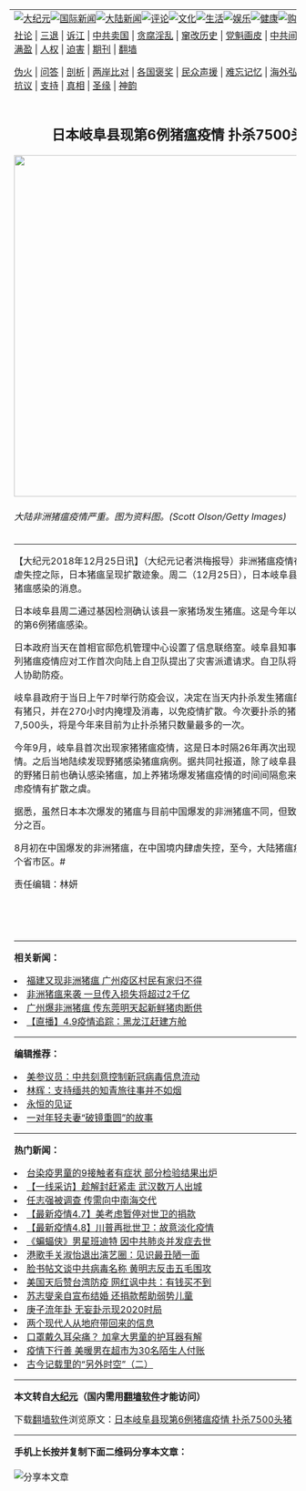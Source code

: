<a name="1" id="1" target="_blank"></a><span id="1"></span>
<table align=center border="0"><tr><td colspan="2" VALIGN=TOP><a href="https://github.com/ylnu2943/djy/blob/master/gb/nsc413.md#1"><img src="https://raw.githubusercontent.com/ylnu2943/www/master/t/djy/1.jpg" title="大纪元"></a><a href="https://github.com/ylnu2943/djy/blob/master/gb/n24hr.md#1"><img src="https://raw.githubusercontent.com/ylnu2943/www/master/t/djy/3.jpg" title="国际新闻"></a><a href="https://github.com/ylnu2943/djy/blob/master/gb/nsc413.md#1"><img src="https://raw.githubusercontent.com/ylnu2943/www/master/t/djy/4.jpg" title="大陆新闻"></a><a href="https://github.com/ylnu2943/djy/blob/master/gb/news392.md#1"><img src="https://raw.githubusercontent.com/ylnu2943/www/master/t/djy/5.jpg" title="评论"></a><a href="https://github.com/ylnu2943/djy/blob/master/gb/news2007.md#1"><img src="https://raw.githubusercontent.com/ylnu2943/www/master/t/djy/6.jpg" title="文化"></a><a href="https://github.com/ylnu2943/djy/blob/master/gb/news2008.md#1"><img src="https://raw.githubusercontent.com/ylnu2943/www/master/t/djy/7.jpg" title="生活"></a><a href="https://github.com/ylnu2943/djy/blob/master/gb/ncyule.md#1"><img src="https://raw.githubusercontent.com/ylnu2943/www/master/t/djy/8.jpg" title="娱乐"></a><a href="https://github.com/ylnu2943/djy/blob/master/gb/nsc1002.md#1"><img src="https://raw.githubusercontent.com/ylnu2943/www/master/t/djy/9.jpg" title="健康"><a href="https://www.youlucky.com"><img src="https://raw.githubusercontent.com/ylnu2943/www/master/t/djy/10.jpg" title="购物"></a><a href="https://donate.epochtimes.com/?utm_medium=epochtimes&utm_source=referral&utm_campaign=donate_button_djyarticleheader"><img src="https://raw.githubusercontent.com/ylnu2943/www/master/t/djy/12.jpg" title="捐款"></a></td></tr>
<tr><td colspan="2" VALIGN=TOP><a target="_blank" href="https://github.com/ylnu2943/djy/blob/master/gb/9p.md#1">社论</a> | <a target="_blank" href="https://github.com/ylnu2943/djy/blob/master/gb/nf5657.md#1">三退</a> | <a target="_blank" href="https://github.com/ylnu2943/djy/blob/master/gb/nf6124.md#1">诉江</a> | <a target="_blank" href="https://github.com/ylnu2943/djy/blob/master/gb/nf1176117.md#1">中共卖国</a> | <a target="_blank" href="https://github.com/ylnu2943/djy/blob/master/gb/nf5773.md#1">贪腐淫乱</a> | <a target="_blank" href="https://github.com/ylnu2943/djy/blob/master/gb/nf1176115.md#1">窜改历史</a> | <a target="_blank" href="https://github.com/ylnu2943/djy/blob/master/gb/nf1176107.md#1">党魁画皮</a> | <a target="_blank" href="https://github.com/ylnu2943/djy/blob/master/gb/nf1320400.md#1">中共间谍</a> | <a target="_blank" href="https://github.com/ylnu2943/djy/blob/master/gb/nf1176114.md#1">破坏传统</a> | <a target="_blank" href="https://github.com/ylnu2943/ntdtv/blob/master/gb/prog447_1.md#1">恶贯满盈</a> | <a target="_blank" href="https://github.com/ylnu2943/djy/blob/master/gb/ncid278.md#1">人权</a> | <a target="_blank" href="https://github.com/ylnu2943/djy/blob/master/gb/nf1176111.md#1">迫害</a> | <a target="_blank" href="https://gitlab.com/szzdlab/mh-qikan/blob/master/README.md#1">期刊</a> | <a target="_blank" href="https://github.com/ylnu2943/www/blob/master/README.md?zsrh#8">翻墙</a></p><p><a target="_blank" href="https://github.com/ylnu2943/djy/blob/master/gb/nf5562.md#1">伪火</a> | <a target="_blank" href="https://github.com/ylnu2943/djy/blob/master/gb/nf4378.md#1">问答</a> | <a target="_blank" href="https://github.com/ylnu2943/djy/blob/master/gb/nf5792.md#1">剖析</a> | <a target="_blank" href="https://github.com/ylnu2943/djy/blob/master/gb/nf5735.md#1">两岸比对</a> | <a target="_blank" href="https://github.com/ylnu2943/djy/blob/master/gb/nf6119.md#1">各国褒奖</a> | <a target="_blank" href="https://github.com/ylnu2943/djy/blob/master/gb/nf6120.md#1">民众声援</a> | <a target="_blank" href="https://github.com/ylnu2943/djy/blob/master/gb/nf1188594.md#1">难忘记忆</a> | <a target="_blank" href="https://github.com/ylnu2943/djy/blob/master/gb/nf3180.md#1">海外弘传</a> | <a target="_blank" href="https://github.com/ylnu2943/djy/blob/master/gb/nf5410.md#1">万人上访</a> | <a target="_blank" href="https://github.com/ylnu2943/ntdtv/blob/master/gb/prog1530_1.md#1">和平抗议</a> | <a target="_blank" href="https://github.com/ylnu2943/djy/blob/master/gb/nf4386.md#1">支持</a> | <a target="_blank" href="https://github.com/ylnu2943/djy/blob/master/gb/nf4389.md#1">真相</a> | <a target="_blank" href="https://github.com/ylnu2943/djy/blob/master/gb/nf5790.md#1">圣缘</a> | <a target="_blank" href="https://github.com/ylnu2943/djy/blob/master/gb/nf4786.md#1">神韵</a></td></tr>
<tr><td VALIGN=TOP width="626"><h2 align=center>日本岐阜县现第6例猪瘟疫情 扑杀7500头猪</h2>
<img width="600" src="https://i.epochtimes.com/assets/uploads/2018/12/GettyImages-1005311464-600x400-3.jpg" />
<h6>大陆非洲猪瘟疫情严重。图为资料图。(Scott Olson/Getty Images)
</h6>
<hr>
	<p>【大纪元2018年12月25日讯】（大纪元记者洪梅报导）非洲<ahref="https://github.com/ylnu2943/djy/blob/master/gb/tag/%E7%8C%AA%E7%98%9F.md#1">猪瘟</a>疫情在中国大陆肆虐失控之际，<ahref="https://github.com/ylnu2943/djy/blob/master/gb/tag/%E6%97%A5%E6%9C%AC.md#1">日本</a>猪瘟呈现扩散迹象。周二（12月25日），日本岐阜县传来了第6例猪瘟感染的消息。</p>
<p><ahref="https://github.com/ylnu2943/djy/blob/master/gb/tag/%E6%97%A5%E6%9C%AC.md#1">日本</a>岐阜县周二通过基因检测确认该县一家猪场发生<ahref="https://github.com/ylnu2943/djy/blob/master/gb/tag/%E7%8C%AA%E7%98%9F.md#1">猪瘟</a>。这是今年以来岐阜县发现的第6例猪瘟感染。</p>
<p>日本政府当天在首相官邸危机管理中心设置了信息联络室。岐阜县知事古田肇就一系列猪瘟疫情应对工作首次向陆上自卫队提出了灾害派遣请求。自卫队将出动约1,600人协助防疫。</p>
<p>岐阜县政府于当日上午7时举行防疫会议，决定在当天内扑杀发生猪瘟的养猪场内所有猪只，并在270小时内掩埋及消毒，以免疫情扩散。今次要扑杀的猪只多达约7,500头，将是今年来目前为止扑杀猪只数量最多的一次。</p>
<p>今年9月，岐阜县首次出现家猪猪瘟疫情，这是日本时隔26年再次出现家猪猪瘟疫情。之后当地陆续发现野猪感染猪瘟病例。据共同社报道，除了岐阜县，由于爱知县的野猪日前也确认感染猪瘟，加上养猪场爆发猪瘟疫情的时间间隔愈来愈短，政府忧虑疫情有扩散之虞。</p>
<p>据悉，虽然日本本次爆发的猪瘟与目前中国爆发的非洲猪瘟不同，但致死率同样是百分之百。</p>
<p>8月初在中国爆发的非洲猪瘟，在中国境内肆虐失控，至今，大陆猪瘟疫情蔓延至23个省市区。#</p>
<p>责任编辑：林妍</p>
<p>&nbsp;</p>
<p>&nbsp;</p>
	
<hr>


<strong>相关新闻：</strong>
<li><a href="https://github.com/ylnu2943/djy/blob/master/gb/18/12/24/n10929511.md#1">福建又现非洲猪瘟 广州疫区村民有家归不得</a></li>
<li><a href="https://github.com/ylnu2943/djy/blob/master/gb/18/12/24/n10929690.md#1">非洲猪瘟来袭    一旦传入损失将超过2千亿</a></li>
<li><a href="https://github.com/ylnu2943/djy/blob/master/gb/18/12/24/n10929876.md#1">广州爆非洲猪瘟 传东莞明天起新鲜猪肉断供</a></li>
<li><a href="https://github.com/ylnu2943/djy/blob/master/gb/20/4/9/n12017060.md#1">【直播】4.9疫情追踪：黑龙江赶建方舱</a></li>
<hr>


<strong>编辑推荐：</strong>
<li><a href="https://github.com/onzhi266/djy/blob/master/gb/20/2/22/n11887949.md#1">美参议员：中共刻意控制新冠病毒信息流动</a></li>
<li><a href="https://github.com/tsiac2612/djy/blob/master/gb/18/2/14/n10144729.md#1" target="_blank">林辉：支持缅共的知青旅往事并不如烟</a></li><li><a href="https://github.com/ylnu2943/www/blob/master/README.md?dfh#9" target="_blank">永恒的见证</a></li><li><a href="https://github.com/tsiac2612/djy/blob/master/gb/19/7/9/n11374288.md#1" target="_blank">一对年轻夫妻“破镜重圆”的故事</a></li>
<hr>

<strong>热门新闻：</strong>
<li><a href="https://github.com/ylnu2943/djy/blob/master/gb/20/4/8/n12013466.md#1">台染疫男童的9接触者有症状 部分检验结果出炉</a></li>
<li><a href="https://github.com/ylnu2943/djy/blob/master/gb/20/4/7/n12011929.md#1">【一线采访】趁解封赶紧走 武汉数万人出城</a></li>
<li><a href="https://github.com/ylnu2943/djy/blob/master/gb/20/4/8/n12012723.md#1">任志强被调查 传需向中南海交代</a></li>
<li><a href="https://github.com/ylnu2943/djy/blob/master/gb/20/4/6/n12009114.md#1">【最新疫情4.7】美考虑暂停对世卫的捐款</a></li>
<li><a href="https://github.com/ylnu2943/djy/blob/master/gb/20/4/7/n12012172.md#1">【最新疫情4.8】川普再批世卫：故意淡化疫情</a></li>
<li><a href="https://github.com/ylnu2943/djy/blob/master/gb/20/4/7/n12011319.md#1">《蝙蝠侠》男星班迪特 因中共肺炎并发症去世</a></li>
<li><a href="https://github.com/ylnu2943/djy/blob/master/gb/20/4/6/n12009067.md#1">港歌手关淑怡退出演艺圈：见识最丑陋一面</a></li>
<li><a href="https://github.com/ylnu2943/djy/blob/master/gb/20/4/7/n12012050.md#1">脸书帖文谈中共病毒名称 黄明志反击五毛围攻</a></li>
<li><a href="https://github.com/ylnu2943/djy/blob/master/gb/20/4/5/n12005827.md#1">美国天后赞台湾防疫 网红讽中共：有钱买不到</a></li>
<li><a href="https://github.com/ylnu2943/djy/blob/master/gb/20/4/7/n12009463.md#1">苏志燮亲自宣布结婚 还捐款帮助弱势儿童</a></li>
<li><a href="https://github.com/ylnu2943/djy/blob/master/gb/20/4/2/n11998489.md#1">庚子流年卦 无妄卦示现2020时局</a></li>
<li><a href="https://github.com/ylnu2943/djy/blob/master/gb/20/4/6/n12008426.md#1">两个现代人从地府带回来的信息</a></li>
<li><a href="https://github.com/ylnu2943/djy/blob/master/gb/20/4/8/n12012857.md#1">口罩戴久耳朵痛？ 加拿大男童的护耳器有解</a></li>
<li><a href="https://github.com/ylnu2943/djy/blob/master/gb/20/4/7/n12010421.md#1">疫情下行善 美暖男在超市为30名陌生人付账</a></li>
<li><a href="https://github.com/ylnu2943/djy/blob/master/gb/20/3/27/n11979695.md#1">古今记载里的“另外时空”（二）</a></li>
<hr>

<strong>本文转自<a href="https://www.epochtimes.com">大纪元</a>（国内需用<a href="https://github.com/ylnu2943/www/blob/master/README.md#8">翻墙软件</a>才能访问）</strong><p>下载<a href="https://github.com/ylnu2943/www/blob/master/README.md#8">翻墙软件</a>浏览原文：<a href="https://www.epochtimes.com/gb/18/12/25/n10931585.htm">日本岐阜县现第6例猪瘟疫情 扑杀7500头猪</a></p><hr>

<strong>手机上长按并复制下面二维码分享本文章：</strong><br><br><img src="http://d1p1.ip.zn2.us/v.php?action=qrcode&url=https://github.com/ylnu2943/djy/blob/master/gb/18/12/25/n10931585.md%231" title="分享本文章"></td><td VALIGN=TOP><a href="https://github.com/ylnu2943/djy/blob/master/gb/16/1/21/n4622075.md?dfh#1" target="_blank"><img src="https://raw.githubusercontent.com/ylnu2943/djy/master/gb/300/wei-f1.jpg" title="中共的伪火骗局"  alt="中共的伪火骗局"></a><br><a href="https://github.com/ylnu2943/www/blob/master/README.md?dfh#9" target="_blank"><img src="https://raw.githubusercontent.com/ylnu2943/djy/master/gb/300/yong-h.jpg" title="永恒的见证"  alt="永恒的见证"></a><br><a href="https://github.com/ylnu2943/djy/blob/master/gb/13/9/29/n3974789.md?dfh#1" target="_blank"><img src="https://raw.githubusercontent.com/ylnu2943/djy/master/gb/300/shang-lnz.jpg" title="善良女子被中共投男牢"  alt="善良女子被中共投男牢"></a><br><a href="https://github.com/ylnu2943/djy/blob/master/gb/16/3/16/n4663449.md?dfh#1" target="_blank"><img src="https://raw.githubusercontent.com/ylnu2943/djy/master/gb/300/huo-z3.jpg" title="警卫目击活摘器官"  alt="警卫目击活摘器官"></a><br><a href="https://github.com/ylnu2943/djy/blob/master/gb/16/8/7/n8177641.md?dfh#1" target="_blank"><img src="https://raw.githubusercontent.com/ylnu2943/djy/master/gb/300/huo-z4.jpg" title="证人描述活摘恐怖"  alt="证人描述活摘恐怖"></a><br><a href="https://github.com/ylnu2943/djy/blob/master/gb/10/4/19/n2881569.md?dfh#1" target="_blank"><img src="https://raw.githubusercontent.com/ylnu2943/djy/master/gb/300/huo-z1.jpg" title="揭开活摘器官黑幕"  alt="揭开活摘器官黑幕"></a><br><a href="https://github.com/ylnu2943/djy/blob/master/gb/10/11/7/n3077476.md?dfh#1" target="_blank"><img src="https://raw.githubusercontent.com/ylnu2943/djy/master/gb/300/ma-ks.jpg" title="马克思的成魔之路"  alt="马克思的成魔之路"></a><br><a href="https://github.com/ylnu2943/djy/blob/master/gb/14/6/9/n4173977.md?dfh#1" target="_blank"><img src="https://raw.githubusercontent.com/ylnu2943/djy/master/gb/300/chang-zs.jpg" title="藏字石 蕴天机"  alt="藏字石 蕴天机"></a><br><a href="https://github.com/ylnu2943/djy/blob/master/gb/18/5/10/n10381511.md?dfh#1" target="_blank"><img src="https://raw.githubusercontent.com/ylnu2943/djy/master/gb/300/st1.jpg" title="关注3亿人三退"  alt="关注3亿人三退"></a><br><a href="https://github.com/ylnu2943/djy/blob/master/gb/18/3/21/n10237682.md?dfh#1" target="_blank"><img src="https://raw.githubusercontent.com/ylnu2943/djy/master/gb/300/jie-t.jpg" title="解体中共复兴中华"  alt="解体中共复兴中华"></a><br><a href="https://github.com/ylnu2943/djy/blob/master/gb/9/2/9/n2422991.md?dfh#1" target="_blank"><img src="https://raw.githubusercontent.com/ylnu2943/djy/master/gb/300/gao-zs.jpg" title="中共迫害良心律师"  alt="中共迫害良心律师"></a><br><a href="https://github.com/ylnu2943/djy/blob/master/gb/18/12/9/n10900044.md?dfh#1" target="_blank"><img src="https://raw.githubusercontent.com/ylnu2943/djy/master/gb/300/sj1.jpg" title="303万人举报江泽民"  alt="303万人举报江泽民"></a><br><a href="https://github.com/ylnu2943/djy/blob/master/gb/18/8/28/n10672014.md?dfh#1" target="_blank"><img src="https://raw.githubusercontent.com/ylnu2943/djy/master/gb/300/sj2.jpg" title="这些官员为何起诉江泽民"  alt="这些官员为何起诉江泽民"></a><br><a href="https://github.com/ylnu2943/djy/blob/master/gb/8/12/18/n2367165.md?dfh#1" target="_blank"><img src="https://raw.githubusercontent.com/ylnu2943/djy/master/gb/300/liangan.jpg" title="海峡两岸的强烈对比"  alt="海峡两岸的强烈对比"></a><br><a href="https://github.com/ylnu2943/djy/blob/master/gb/15/12/10/n4593139.md?dfh#1" target="_blank"><img src="https://raw.githubusercontent.com/ylnu2943/djy/master/gb/300/jia-ndzl.jpg" title="加拿大总理的贺信"  alt="加拿大总理的贺信"></a><br><a href="https://github.com/ylnu2943/djy/blob/master/gb/11/6/17/n3289382.md?dfh#1" target="_blank"><img src="https://raw.githubusercontent.com/ylnu2943/djy/master/gb/300/xiao-wd.jpg" title="探寻真相兼听则明"  alt="探寻真相兼听则明"></a><br><a href="https://github.com/ylnu2943/djy/blob/master/gb/18/10/27/n10812623.md?dfh#1" target="_blank"><img src="https://raw.githubusercontent.com/ylnu2943/djy/master/gb/300/yindu.jpg" title="印度媒体报道东方"  alt="印度媒体报道东方"></a><br><a href="https://github.com/ylnu2943/djy/blob/master/gb/18/6/9/n10469652.md?dfh#1" target="_blank"><img src="https://raw.githubusercontent.com/ylnu2943/djy/master/gb/300/xie-j.jpg" title="不一样的海外校园"  alt="不一样的海外校园"></a><br><a href="https://github.com/ylnu2943/djy/blob/master/gb/7/4/5/n1669415.md?dfh#1" target="_blank"><img src="https://raw.githubusercontent.com/ylnu2943/djy/master/gb/300/li-up.jpg" title="从大师到徒弟的传奇"  alt="从大师到徒弟的传奇"></a><br><a href="https://github.com/ylnu2943/djy/blob/master/gb/17/5/26/n9191512.md?dfh#1" target="_blank"><img src="https://raw.githubusercontent.com/ylnu2943/djy/master/gb/300/zfl2.jpg" title="亿万人与东方一本奇书"  alt="亿万人与东方一本奇书"></a><br><a href="https://github.com/ylnu2943/djy/blob/master/gb/13/11/27/n4020290.md?dfh#1" target="_blank"><img src="https://raw.githubusercontent.com/ylnu2943/djy/master/gb/300/zhen-h.jpg" title="大陆见不到的震撼场面"  alt="大陆见不到的震撼场面"></a><br><a href="https://github.com/ylnu2943/djy/blob/master/gb/15/7/17/n4482910.md?dfh#1" target="_blank"><img src="https://raw.githubusercontent.com/ylnu2943/djy/master/gb/300/dalu-sk.jpg" title="人心向善 大陆当初盛况"  alt="人心向善 大陆当初盛况"></a><br><a href="https://github.com/ylnu2943/djy/blob/master/gb/19/1/5/n10955468.md?dfh#1" target="_blank"><img src="https://raw.githubusercontent.com/ylnu2943/djy/master/gb/300/zfl1.jpg" title="追寻真理 这书讲什么"  alt="追寻真理 这书讲什么"></a><br><a href="https://github.com/ylnu2943/www/blob/master/README.md?dfh#1" target="_blank"><img src="https://raw.githubusercontent.com/ylnu2943/djy/master/gb/300/fq1.jpg" title="下载免费翻墙软件"  alt="下载免费翻墙软件"></a><br></td></tr></table>
